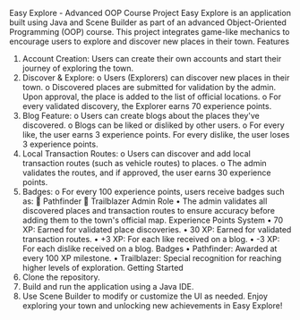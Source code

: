 Easy Explore - Advanced OOP Course Project
Easy Explore is an application built using Java and Scene Builder as part of an advanced Object-Oriented Programming (OOP) course. This project integrates game-like mechanics to encourage users to explore and discover new places in their town.
Features
1.	Account Creation: Users can create their own accounts and start their journey of exploring the town.
2.	Discover & Explore:
o	Users (Explorers) can discover new places in their town.
o	Discovered places are submitted for validation by the admin. Upon approval, the place is added to the list of official locations.
o	For every validated discovery, the Explorer earns 70 experience points.
3.	Blog Feature:
o	Users can create blogs about the places they've discovered.
o	Blogs can be liked or disliked by other users.
o	For every like, the user earns 3 experience points. For every dislike, the user loses 3 experience points.
4.	Local Transaction Routes:
o	Users can discover and add local transaction routes (such as vehicle routes) to places.
o	The admin validates the routes, and if approved, the user earns 30 experience points.
5.	Badges:
o	For every 100 experience points, users receive badges such as:
	Pathfinder
	Trailblazer
Admin Role
•	The admin validates all discovered places and transaction routes to ensure accuracy before adding them to the town's official map.
Experience Points System
•	70 XP: Earned for validated place discoveries.
•	30 XP: Earned for validated transaction routes.
•	+3 XP: For each like received on a blog.
•	-3 XP: For each dislike received on a blog.
Badges
•	Pathfinder: Awarded at every 100 XP milestone.
•	Trailblazer: Special recognition for reaching higher levels of exploration.
Getting Started
1.	Clone the repository.
2.	Build and run the application using a Java IDE.
3.	Use Scene Builder to modify or customize the UI as needed.
Enjoy exploring your town and unlocking new achievements in Easy Explore!
